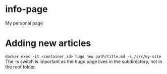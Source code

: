 # info-page
My personal page

# Adding new articles
`docker exec -it <container_id> hugo new path/title.md -s /src/my-site`
The -s switch is important as the hugo page lives in the subdirectory, not in the root folder.